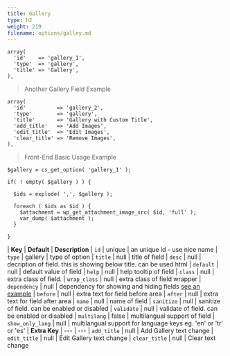 ```yaml
---
title: Gallery
type: h2
weight: 219
filename: options/galley.md
---
```


```php?start_inline=1
array(
  'id'    => 'gallery_1',
  'type'  => 'gallery',
  'title' => 'Gallery',
),
```

> Another Gallery Field Example

```php?start_inline=1
array(
  'id'          => 'gallery_2',
  'type'        => 'gallery',
  'title'       => 'Gallery with Custom Title',
  'add_title'   => 'Add Images',
  'edit_title'  => 'Edit Images',
  'clear_title' => 'Remove Images',
),
```

> Front-End Basic Usage Example

```php?start_inline=1
$gallery = cs_get_option( 'gallery_1' );

if( ! empty( $gallery ) ) {

  $ids = explode( ',', $gallery );

  foreach ( $ids as $id ) {
    $attachment = wp_get_attachment_image_src( $id, 'full' );
    var_dump( $attachment );
  }

}
```

| **Key**          | **Default** | **Description**
| `id`             | unique      | an unique id - use nice name
| `type`           | gallery     | type of option
| `title`          | null        | title of field
| `desc`           | null        | decription of field. this is showing below title. can be used html
| `default`        | null        | default value of field
| `help`           | null        | help tooltip of field
| `class`          | null        | extra class of field.
| `wrap_class`     | null        | extra class of field wrapper
| `dependency`     | null        | dependency for showing and hiding fields [see an example](#how-to-use-dependency)
| `before`         | null        | extra text for field before area
| `after`          | null        | extra text for field after area
| `name`           | null        | name of field
| `sanitize`       | null        | sanitize of field. can be enabled or disabled
| `validate`       | null        | validate of field. can be enabled or disabled
| `multilang`      | false       | multilangual support of field
| `show_only_lang` | null        | multilangual support for language keys eg. 'en' or 'tr' or 'es'
| **Extra Key**    | ---         | ---
| `add_title`      | null        | Add Gallery text change
| `edit_title`     | null        | Edit Gallery text change
| `clear_title`    | null        | Clear text change
